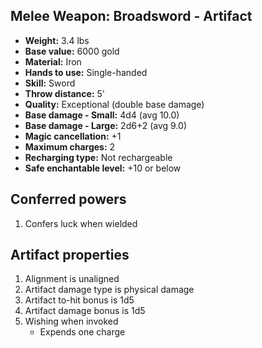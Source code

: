 ## Melee Weapon: Broadsword - Artifact

- **Weight:**    3.4 lbs
- **Base value:** 6000 gold
- **Material:**  Iron
- **Hands to use:**           Single-handed
- **Skill:**     Sword
- **Throw distance:**         5'
- **Quality:**   Exceptional (double base damage)
- **Base damage - Small:**    4d4 (avg 10.0)
- **Base damage - Large:**    2d6+2 (avg 9.0)
- **Magic cancellation:**     +1
- **Maximum charges:**        2
- **Recharging type:**        Not rechargeable
- **Safe enchantable level:** +10 or below

## Conferred powers
1. Confers luck when wielded

## Artifact properties
1. Alignment is unaligned
2. Artifact damage type is physical damage
3. Artifact to-hit bonus is 1d5
4. Artifact damage bonus is 1d5
5. Wishing when invoked
    * Expends one charge
